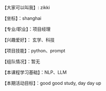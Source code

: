 【大家可以叫我】: zikki

【坐标】：shanghai

【专业/职业】：项目经理

【兴趣爱好】： 玄学、科技

【项目技能】：python、prompt

【组队情况】：暂无

【本课程学习基础】：NLP、LLM

【本期活动目标】：good good study, day day up
